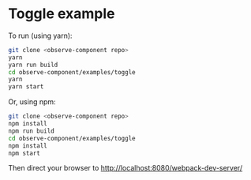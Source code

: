 # Toggle example

To run (using yarn):
```bash
git clone <observe-component repo>
yarn
yarn run build
cd observe-component/examples/toggle
yarn
yarn start
```

Or, using npm:
```bash
git clone <observe-component repo>
npm install
npm run build
cd observe-component/examples/toggle
npm install
npm start
```

Then direct your browser to [http://localhost:8080/webpack-dev-server/](http://localhost:8080/webpack-dev-server/)
